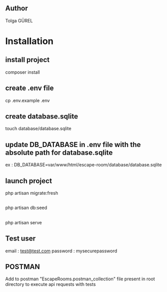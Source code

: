 ## Author
Tolga GÜREL

<h1>Installation<h2>

## install project
composer install

## create .env file
cp .env.example .env

## create database.sqlite
touch database/database.sqlite

## update DB_DATABASE in .env file with the absolute path for database.sqlite
ex : DB_DATABASE=var/www/html/escape-room/database/database.sqlite

## launch project 
php artisan migrate:fresh
## 
php artisan db:seed
## 
php artisan serve  

## Test user
email : test@test.com
password : mysecurepassword

## POSTMAN
Add to postman "EscapeRooms.postman_collection" file present in root directory to execute api requests with tests